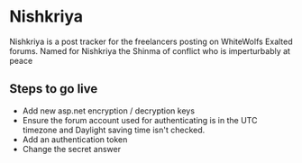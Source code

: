 Nishkriya
=========

Nishkriya is a post tracker for the freelancers posting on WhiteWolfs Exalted forums. Named for Nishkriya the Shinma of conflict who is imperturbably at peace  

## Steps to go live
- Add new asp.net encryption / decryption keys
- Ensure the forum account used for authenticating is in the UTC timezone and Daylight saving time isn't checked.
- Add an authentication token
- Change the secret answer
